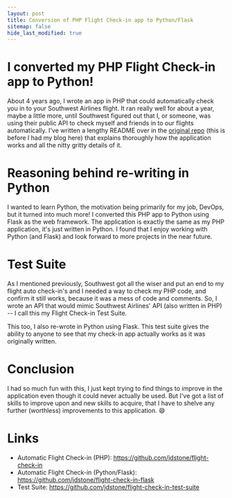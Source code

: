 ```yaml
---
layout: post
title: Conversion of PHP Flight Check-in app to Python/Flask
sitemap: false
hide_last_modified: true
---
```


# I converted my PHP Flight Check-in app to Python!

About 4 years ago, I wrote an app in PHP that could automatically check you in to your Southwest Airlines flight. It ran really well for about a year, maybe a little more, until Southwest figured out that I, or someone, was using their public API to check myself and friends in to our flights automatically. I've written a lengthy README over in the [original repo](https://github.com/jdstone/flight-check-in) (this is before I had my blog here) that explains thoroughly how the application works and all the nitty gritty details of it.

# Reasoning behind re-writing in Python

I wanted to learn Python, the motivation being primarily for my job, DevOps, but it turned into much more! I converted this PHP app to Python using Flask as the web framework. The application is exactly the same as my PHP application, it's just written in Python. I found that I enjoy working with Python (and Flask) and look forward to more projects in the near future.

# Test Suite

As I mentioned previously, Southwest got all the wiser and put an end to my flight auto check-in's and I needed a way to check my PHP code, and confirm it still works, because it was a mess of code and comments. So, I wrote an API that would mimic Southwest Airlines' API (also written in PHP) -- I call this my Flight Check-in Test Suite.

This too, I also re-wrote in Python using Flask. This test suite gives the ability to anyone to see that my check-in app actually works as it was originally written.

# Conclusion

I had so much fun with this, I just kept trying to find things to improve in the application even though it could never actually be used. But I've got a list of skills to improve upon and new skills to acquire, that I have to shelve any further (worthless) improvements to this application. :smile:

# Links

* Automatic Flight Check-in (PHP): https://github.com/jdstone/flight-check-in
* Automatic Flight Check-in (Python/Flask): https://github.com/jdstone/flight-check-in-flask
* Test Suite: https://github.com/jdstone/flight-check-in-test-suite
